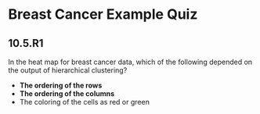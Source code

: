 # Breast Cancer Example Quiz

## 10.5.R1

In the heat map for breast cancer data, which of the following depended on the output of hierarchical clustering?

- **The ordering of the rows**
- **The ordering of the columns**
- The coloring of the cells as red or green